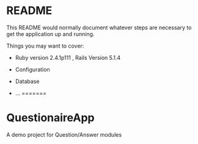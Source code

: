 # README

This README would normally document whatever steps are necessary to get the
application up and running.

Things you may want to cover:

* Ruby version 2.4.1p111 , Rails Version 5.1.4

* Configuration

* Database

* ...
=======
# QuestionaireApp
A demo project for Question/Answer modules

